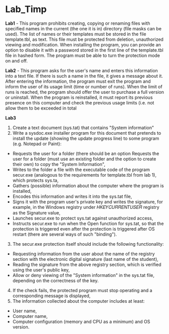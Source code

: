 # Lab_Timp

**Lab1** - This program prohibits creating, copying or renaming files with specified names in the current (the one it is in) directory (file masks can be used). The list of names or their templates must be stored in the file template.tbl, as text. This file must be protected from deletion, unauthorized viewing and modification. When installing the program, you can provide an option to disable it with a password stored in the first line of the template.tbl file in hashed form.
The program must be able to turn the protection mode on and off.

**Lab2** - This program asks for the user's name and enters this information into a text
file. If there is such a name in the file, it gives a message about it. After entering the information, the program must exit the program and inform the user of its usage limit (time or number of runs). When the limit of runs is reached, the program should
offer the user to purchase a full version or uninstall. When the program is reinstalled, it must report
its previous presence on this computer and check the previous usage limits (i.e. not allow them to be exceeded in total

**Lab3** 
1. Create a text document (sys.tat) that contains "System information"
2. Write a sysdoc.exe installer program for this document that pretends to install the update (showing the
update progress line) to some program (e.g. Notepad
or Paint):
- Requests the user for a folder (there should be an option
Requests the user for a folder (must use an existing folder and the option to create their own) to copy the "System Information",
- Writes to the folder a file with the executable code of the program
secur.exe (analogous to the requirements for template.tbl from lab 1), which protects sys.ta,
- Gathers (possible) information about the computer where the program is installed,
- Encodes this information and writes it into the sys.tat file,
- Signs it with the program user's private key
and writes the signature, for example, in the Windows registry under
𝐻𝐾𝐸𝑌𝐶𝑈𝑅𝑅𝐸𝑁𝑇𝑈𝑆𝐸𝑅 registry as the Signature value,
- Launches secur.exe to protect sys.tat against unauthorized access,
- Instructs secur.exe to run when the
Open function for sys.tat, so that the protection is triggered even after the
protection is triggered after OS restart (there are several ways of such "binding").
3. The secur.exe protection itself should include the following functionality:
- Requesting information from the user about the name of the registry section with the electronic digital signature (last name of the student),
- Reading the signature from the above registry section,
which is verified using the user's public key,
- Allow or deny viewing of the "System information" in the sys.tat file, depending on the correctness of the
key.
4) If the check fails, the protected program must stop operating and a corresponding message is displayed,
5) The information collected about the computer includes at least:
- User name,
- Computer name,
- Computer configuration (memory and CPU as a minimum) and OS version.
